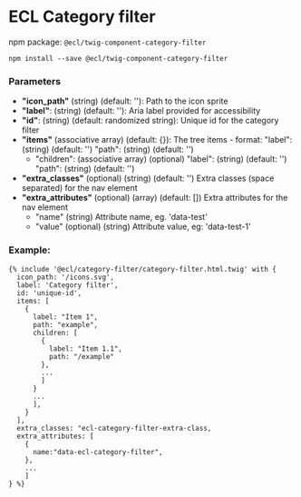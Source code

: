 # ECL Category filter

npm package: `@ecl/twig-component-category-filter`

```shell
npm install --save @ecl/twig-component-category-filter
```

### Parameters

- **"icon_path"** (string) (default: ''): Path to the icon sprite
- **"label"**: (string) (default: ''): Aria label provided for accessibility
- **"id"**: (string) (default: randomized string): Unique id for the category filter
- **"items"** (associative array) (default: {}): The tree items - format:
  "label": (string) (default: '')
  "path": (string) (default: '')
  - "children": (associative array) (optional)
    "label": (string) (default: '')
    "path": (string) (default: '')
- **"extra_classes"** (optional) (string) (default: '') Extra classes (space separated) for the nav element
- **"extra_attributes"** (optional) (array) (default: []) Extra attributes for the nav element
  - "name" (string) Attribute name, eg. 'data-test'
  - "value" (optional) (string) Attribute value, eg: 'data-test-1'

### Example:

<!-- prettier-ignore -->
```twig
{% include '@ecl/category-filter/category-filter.html.twig' with {
  icon_path: '/icons.svg',
  label: 'Category filter',
  id: 'unique-id',
  items: [
    {
      label: "Item 1",
      path: "example",
      children: [
        {
          label: "Item 1.1",
          path: "/example"
        },
        ...
        ]
      }
      ...
      ],
    }
  ],
  extra_classes: "ecl-category-filter-extra-class,
  extra_attributes: [
    {
      name:"data-ecl-category-filter",
    },
    ...
    ]
} %}
```
